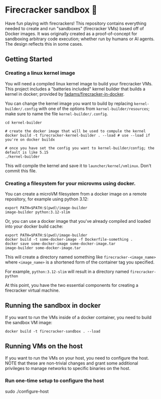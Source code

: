 # Firecracker sandbox 🧨
Have fun playing with firecrackers! This repository contains everything needed to create and run "sandboxes" (firecracker VMs)
based off of Docker images. It was originally created as a proof-of-concept for sandboxing arbitrary code execution; whether run by humans or AI agents. The design reflects this in some cases. 

## Getting Started

### Creating a linux kernel image
You will need a compiled linux kernel image to build your firecracker VMs. This project includes a "batteries included" kernel builder that builds a kernel in docker; provided by [fadams/firecracker-in-docker](https://github.com/fadams/firecracker-in-docker).

You can change the kernel image you want to build by replacing `kernel-builder/.config` with one of the options from `kernel-builder/resources`; make sure to name the file `kernel-builder/.config`. 

```shell 
cd kernel-builder 

# create the docker image that will be used to compule the kernel
docker build -t firecracker-kernel-builder . --load # use --load if you're on docker buildx

# once you have set the config you want to kernel-builder/config; the default is like 5.15 
./kernel-builder
```

This will compile the kernel and save it to `launcher/kernel/vmlinux`. Don't commit this file.

### Creating a filesystem for your microvms using docker.

You can create a microVM filesystem from a docker image on a remote repository, for example using python 3.12:
```shell
export PATH=$PATH:$(pwd)/image-builder
image-builder python:3.12-slim
```

Or, you can use a docker image that you've already compiled and loaded into your docker build cache:
```shell
export PATH=$PATH:$(pwd)/image-builder
docker build -t some-docker-image -f Dockerfile-something .
docker save some-docker-image some-docker-image.tar
image-builder some-docker-image.tar
```

This will create a directory named something like `firecracker-<image_name>` where `<image_name>` is a shortened form of the container tag you specified. 

For example, `python:3.12-slim` will result in a directory named `firecracker-python`

At this point, you have the two essential components for creating a firecracker virtual machine.

## Running the sandbox in docker

If you want to run the VMs inside of a docker container, you need to build the sandbox VM image:
```shell
docker build -t firecracker-sandbox . --load 
```


## Running VMs on the host
If you want to run the VMs on your host, you need to configure the host. NOTE that these are non-trivial changes and grant some additional privileges to manage networks to specific binaries on the host. 


### Run one-time setup to configure the host
sudo ./configure-host